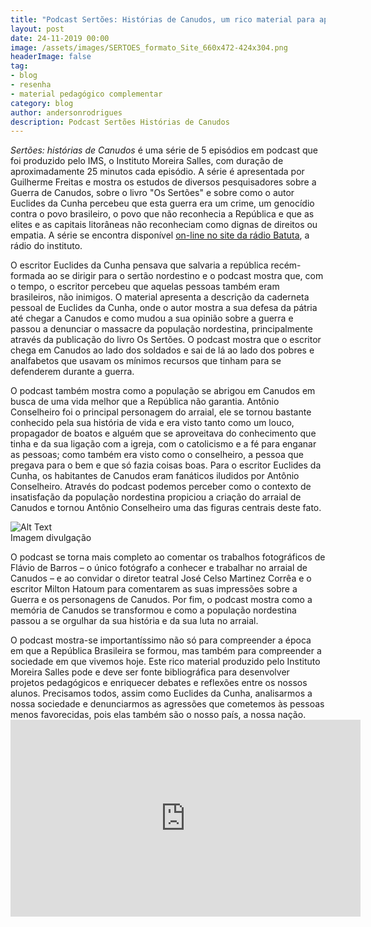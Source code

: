 ```yaml
---
title: "Podcast Sertões: Histórias de Canudos, um rico material para aprofundar reflexões históricas e sociais"
layout: post
date: 24-11-2019 00:00
image: /assets/images/SERTOES_formato_Site_660x472-424x304.png
headerImage: false
tag:
- blog
- resenha
- material pedagógico complementar
category: blog
author: andersonrodrigues
description: Podcast Sertões Histórias de Canudos
---
```

_Sertões: histórias de Canudos_ é uma série de 5 episódios em podcast que foi produzido pelo IMS, o Instituto Moreira Salles, com duração de aproximadamente 25 minutos cada episódio. A série é apresentada por Guilherme Freitas e mostra os estudos de diversos pesquisadores sobre a Guerra de Canudos, sobre o livro "Os Sertões" e sobre como o autor Euclides da Cunha percebeu que esta guerra era um crime, um genocídio contra o povo brasileiro, o povo que não reconhecia a República e que as elites e as capitais litorâneas não reconheciam como dignas de direitos ou empatia. A série se encontra disponível [on-line no site da rádio Batuta](https://radiobatuta.com.br/especiais/sertoes-historias-de-canudos/), a rádio do instituto.

O escritor Euclides da Cunha pensava que salvaria a república recém-formada ao se dirigir para o sertão nordestino e o podcast mostra que, com o tempo, o escritor percebeu que aquelas pessoas também eram brasileiros, não inimigos. O material apresenta a descrição da caderneta pessoal de Euclides da Cunha, onde o autor mostra a sua defesa da pátria até chegar a Canudos e como mudou a sua opinião sobre a guerra e passou a denunciar o massacre da população nordestina, principalmente através da publicação do livro Os Sertões. O podcast mostra que o escritor chega em Canudos ao lado dos soldados e sai de lá ao lado dos pobres e analfabetos que usavam os mínimos recursos que tinham para se defenderem durante a guerra.

O podcast também mostra como a população se abrigou em Canudos em busca de uma vida melhor que a República não garantia. Antônio Conselheiro foi o principal personagem do arraial, ele se tornou bastante conhecido pela sua história de vida e era visto tanto como um louco, propagador de boatos e alguém que se aproveitava do conhecimento que tinha e da sua ligação com a igreja, com o catolicismo e a fé para enganar as pessoas; como também era visto como o conselheiro, a pessoa que pregava para o bem e que só fazia coisas boas. Para o escritor Euclides da Cunha, os habitantes de Canudos eram fanáticos iludidos por Antônio Conselheiro. Através do podcast podemos perceber como o contexto de insatisfação da população nordestina propiciou a criação do arraial de Canudos e tornou Antônio Conselheiro uma das figuras centrais deste fato.
<div class="side-by-side">
    <div class="toleft">
        <img class="image" src="https://andersonrodrigues.pro.br/assets/images/SERTOES_formato_Site_660x472-424x304.png" alt="Alt Text">
        <figcaption class="caption">Imagem divulgação</figcaption>
    </div>
    <div class="toright">
        <p>O podcast se torna mais completo ao comentar os trabalhos fotográficos de Flávio de Barros – o único fotógrafo a conhecer e trabalhar no arraial de Canudos – e ao convidar o diretor teatral José Celso Martinez Corrêa e o escritor Milton Hatoum para comentarem as suas impressões sobre a Guerra e os personagens de Canudos. Por fim, o podcast mostra como a memória de Canudos se transformou e como a população nordestina passou a se orgulhar da sua história e da sua luta no arraial.</p>
    </div>
</div>
O podcast mostra-se importantíssimo não só para compreender a época em que a República Brasileira se formou, mas também para compreender a sociedade em que vivemos hoje. Este rico material produzido pelo Instituto Moreira Salles pode e deve ser fonte bibliográfica para desenvolver projetos pedagógicos e enriquecer debates e reflexões entre os nossos alunos. Precisamos todos, assim como Euclides da Cunha, analisarmos a nossa sociedade e denunciarmos as agressões que cometemos às pessoas menos favorecidas, pois elas também são o nosso país, a nossa nação.

<iframe width="560" height="315" src="https://www.youtube.com/embed/6Hsnn7TAsDA" frameborder="0" allow="accelerometer; autoplay; encrypted-media; gyroscope; picture-in-picture" allowfullscreen></iframe>
